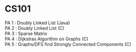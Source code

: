 # CS101

PA 1 : Doubly Linked List (Java)  
PA 2 : Doubly Linked List (C)  
PA 3 : Sparse Matrix   
PA 4 : Dijkstras Algorithm on Graphs (C)  
PA 5 : Graphs/DFS find Strongly Connected Components (C)  
